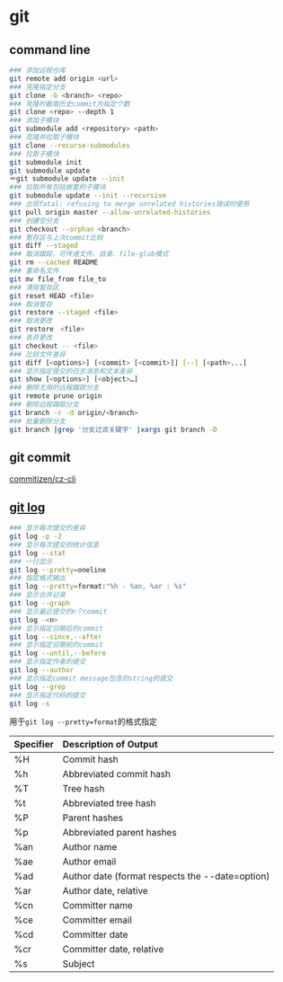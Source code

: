 # git

## command line

```bash
### 添加远程仓库
git remote add origin <url>
### 克隆指定分支
git clone -b <branch> <repo>
### 克隆时截取历史commit为指定个数
git clone <repo> --depth 1
### 添加子模块
git submodule add <repository> <path>
### 克隆并拉取子模块
git clone --recurse-submodules
### 拉取子模块
git submodule init
git submodule update
＝git submodule update --init
### 拉取所有包括嵌套的子模块
git submodule update --init --recursive
### 出现fatal: refusing to merge unrelated histories错误时使用
git pull origin master --allow-unrelated-histories
### 创建空分支
git checkout --orphan <branch>
### 暂存区与上次commit比较
git diff --staged
### 取消跟踪，可传递文件、目录、file-glob模式
git rm --cached README
### 重命名文件
git mv file_from file_to
### 清除暂存区
git reset HEAD <file>
### 取消暂存
git restore --staged <file>
### 取消更改
git restore　<file>
### 丢弃更改
git checkout -- <file>
### 比较文件差异
git diff [<options>] [<commit> [<commit>]] [--] [<path>...]
### 显示指定提交的日志消息和文本差异
git show [<options>] [<object>…]
### 删除无用的远程跟踪分支
git remote prune origin
### 删除远程跟踪分支
git branch -r -d origin/<branch>
### 批量删除分支
git branch |grep '分支过滤关键字' |xargs git branch -D
```

## git commit

[commitizen/cz-cli](https://github.com/commitizen/cz-cli)

## [git log](https://git-scm.com/book/en/v2/Git-Basics-Viewing-the-Commit-History)

```bash
### 显示每次提交的差异
git log -p -2
### 显示每次提交的统计信息
git log --stat
### 一行显示
git log --pretty=oneline
### 指定格式输出
git log --pretty=format:"%h - %an, %ar : %s"
### 显示合并记录
git log --graph
### 显示最近提交的n个commit
git log -<n>
### 显示指定日期后的commit
git log --since,--after
### 显示指定日期前的commit
git log --until,--before
### 显示指定作者的提交
git log --author
### 显示指定commit message包含的string的提交
git log --grep
### 显示指定代码的提交
git log -s
```

 用于`git log --pretty=format`的格式指定

| Specifier | Description of Output |
| :--- | :--- |
| %H | Commit hash |
| %h | Abbreviated commit hash |
| %T | Tree hash |
| %t | Abbreviated tree hash |
| %P | Parent hashes |
| %p | Abbreviated parent hashes |
| %an | Author name |
| %ae | Author email |
| %ad | Author date \(format respects the --date=option\) |
| %ar | Author date, relative |
| %cn | Committer name |
| %ce | Committer email |
| %cd | Committer date |
| %cr | Committer date, relative |
| %s | Subject |
